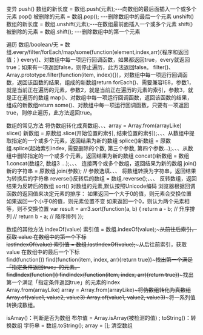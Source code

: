 变异
push()	数组的新长度 = 数组.push(元素);---向数组的最后面插入一个或多个元素
pop()	  被删除的元素 = 数组.pop();    ---删除数组中的最后一个元素
unshift()	数组的新长度 = 数组.unshift(元素);---在数组最前面插入一个或多个元素
shift()	被删除的元素 = 数组.shift();  ---删除数组中的第一个元素

遍历
数组/boolean/无 = 数组.every/filter/forEach/map/some(function(element,index,arr){程序和返回值；}
every()、对数组中每一项运行回调函数，如果都返回true，every就返回true；如果有一项返回false，则停止遍历，此方法返回false。
filter()、Array.prototype.filter(function(item, index){})，对数组中每一项运行回调函数，返回该函数的结果，组成的新数组return
forEach()、需要兼容IE8，参数1，就是当前正在遍历的元素，参数2，就是当前正在遍历的元素的索引，参数3，就是正在遍历的数组
map()、对数组中每一项运行回调函数，返回该函数的结果，组成的新数组return
some()、对数组中每一项运行回调函数，只要有一项返回true，则停止遍历，此方法返回true。

数组的常见方法
将伪数组转化成真数组、、、array = Array.from(arrayLike)
slice()	新数组 = 原数组.slice(开始位置的索引, 结束位置的索引);、、、从数组中提取指定的一个或多个元素，返回结果为新的数组
splice()新数组 = 原数组.splice(起始索引index, 需要删除的个数, 第三个参数, 第四个参数...);、、、从数组中删除指定的一个或多个元素，返回结果为新的数组
concat()新数组 = 数组1.concat(数组2, 数组3 ...);、、、	连接两个或多个数组，返回结果为新的数组
join()新的字符串 = 原数组.join(参数); // 参数选填、、、	将数组转换为字符串，返回结果为转换后的字符串
reverse()反转后的数组  =  数组.reverse();、、、	反转数组，返回结果为反转后的数组
sort()	对数组的元素,默认按照Unicode编码
    浏览器根据回调函数的返回值来决定元素的排序：
                       如果返回一个大于0的值，则元素会交换位置
                       如果返回一个小于0的值，则元素位置不变
                       如果返回一个0，则认为两个元素相等，则不交换位置
                       var result = arr3.sort(function(a, b) {
	                                  return a - b; // 升序排列
	                                                // return b - a; // 降序排列
	                            });

数组的其他方法
indexOf(value)	 索引值 = 数组.indexOf(value);~~~从前往后索引，获取 value 在数组中的第一个下标	
lastIndexOf(value)  索引值 = 数组.lastIndexOf(value);~~~从后往前索引，获取 value 在数组中的最后一个下标	
find(function())	   find(function(item, index, arr){return true})~~~找出第一个满足「指定条件返回true」的元素。	
findIndex(function())	    findIndex(function(item, index, arr){return true})~~~找出第一个满足「指定条件返回true」的元素的index	
Array.from(arrayLike)	   array = Array.from(arrayLike)~~~将伪数组转化为真数组	
Array.of(value1, value2, value3)	Array.of(value1, value2, value3)~~~将一系列值转换成数组。

isArray()：判断是否为数组      布尔值 = Array.isArray(被检测的值) ;
toString()：转换数组           字符串 = 数组.toString();
array = [];  清空数组
